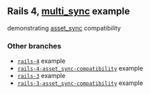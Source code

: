 ## Rails 4, [multi_sync](https://github.com/karlfreeman/multi_sync) example

demonstrating [asset_sync](https://github.com/rumblelabs/asset_sync) compatibility

### Other branches
- [`rails-4`](/tree/rails-4) example
- [`rails-4-asset_sync-compatibility`](/tree/rails-4-asset_sync-compatibility) example
- [`rails-3`](/tree/rails-3) example
- [`rails-3-asset_sync-compatibility`](/tree/rails-4-asset_sync-compatibility) example

